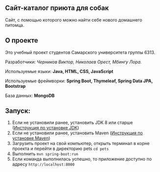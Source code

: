 ##  Сайт-каталог приюта для собак
Сайт, с помощью которого можно найти себе нового домашнего питомца.

## О проекте
Это учебный проект студентов Самарского университета группы 6313.

Разработчики: *Черников Виктор, Николаев Орест, Мбингу Лора.*

Используемые языки: **Java, HTML, CSS, JavaScript**

Используемые фреймворки: **Spring Boot, Thymeleaf, Spring Data JPA, Bootstrap**

База данных: **MongoDB**

## Запуск:
1. Если не установили ранее, установить JDK 8 или старше ([Инструкция по установке JDK])
2. Если не установили ранее, установить Maven ([Инструкция по установке Maven])
4. Загрузить проект на свой компьютер, открыть терминал в корне проекта и перейти в директорию pets `cd pets`
5. Выполнить `mvn spring-boot:run`
6. Если команда выполнилась успешно, то приложение доступно по адресу `http://localhost:8000`

[Инструкция по установке JDK]: https://docs.oracle.com/javase/8/docs/technotes/guides/install/windows_jdk_install.html
[Инструкция по установке Maven]: https://www.mkyong.com/maven/how-to-install-maven-in-windows/
